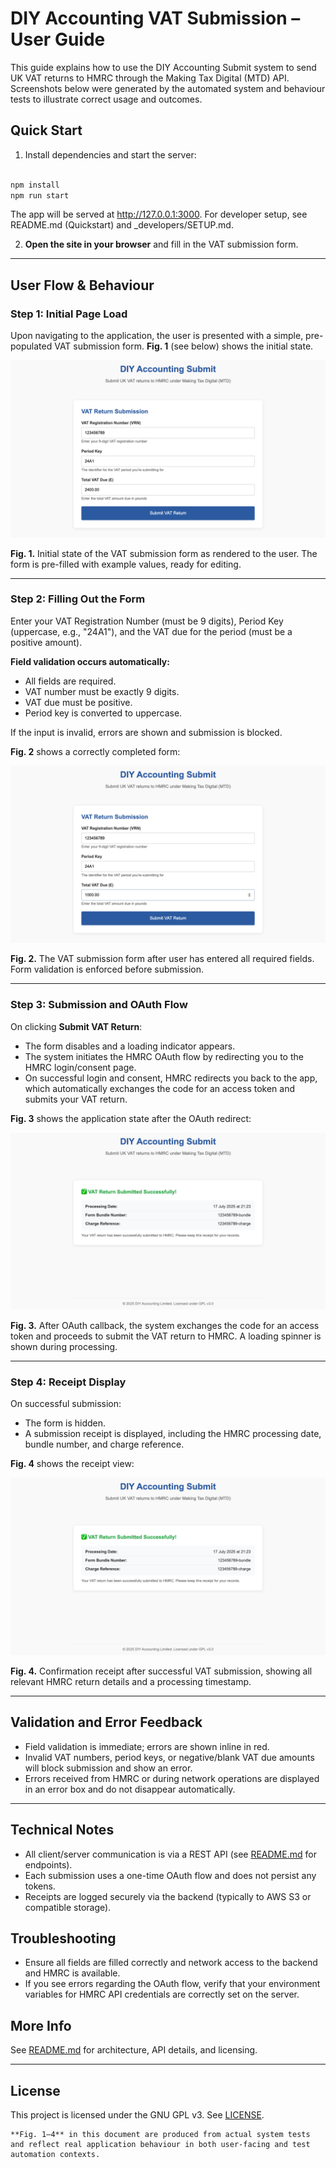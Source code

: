 # DIY Accounting VAT Submission – User Guide

This guide explains how to use the DIY Accounting Submit system to send UK VAT returns to HMRC through the Making Tax Digital (MTD) API. Screenshots below were generated by the automated system and behaviour tests to illustrate correct usage and outcomes. 

## Quick Start

1. Install dependencies and start the server:
```bash

npm install
npm run start
```

The app will be served at http://127.0.0.1:3000. For developer setup, see README.md (Quickstart) and _developers/SETUP.md.

2. **Open the site in your browser** and fill in the VAT submission form.

---

## User Flow & Behaviour

### Step 1: Initial Page Load

Upon navigating to the application, the user is presented with a simple, pre-populated VAT submission form.
**Fig. 1** (see below) shows the initial state.

![Fig. 1: Initial VAT Submission Form](web/public/docs/behaviour-initial_2025-07-17_20-23-31.png)

<figcaption><b>Fig. 1.</b> Initial state of the VAT submission form as rendered to the user. The form is pre-filled with example values, ready for editing.</figcaption>

---

### Step 2: Filling Out the Form

Enter your VAT Registration Number (must be 9 digits), Period Key (uppercase, e.g., "24A1"), and the VAT due for the period (must be a positive amount).

**Field validation occurs automatically:**

* All fields are required.
* VAT number must be exactly 9 digits.
* VAT due must be positive.
* Period key is converted to uppercase.

If the input is invalid, errors are shown and submission is blocked.

**Fig. 2** shows a correctly completed form:

![Fig. 2: Completed VAT Form](web/public/docs/behaviour-form-filled_2025-07-17_20-23-31.png)

<figcaption><b>Fig. 2.</b> The VAT submission form after user has entered all required fields. Form validation is enforced before submission.</figcaption>

---

### Step 3: Submission and OAuth Flow

On clicking **Submit VAT Return**:

* The form disables and a loading indicator appears.
* The system initiates the HMRC OAuth flow by redirecting you to the HMRC login/consent page.
* On successful login and consent, HMRC redirects you back to the app, which automatically exchanges the code for an access token and submits your VAT return.

**Fig. 3** shows the application state after the OAuth redirect:

![Fig. 3: After OAuth Callback](web/public/docs/behaviour-after-oauth_2025-07-17_20-23-31.png)

<figcaption><b>Fig. 3.</b> After OAuth callback, the system exchanges the code for an access token and proceeds to submit the VAT return to HMRC. A loading spinner is shown during processing.</figcaption>

---

### Step 4: Receipt Display

On successful submission:

* The form is hidden.
* A submission receipt is displayed, including the HMRC processing date, bundle number, and charge reference.

**Fig. 4** shows the receipt view:

![Fig. 4: Submission Receipt](web/public/docs/behaviour-receipt_2025-07-17_20-23-31.png)

<figcaption><b>Fig. 4.</b> Confirmation receipt after successful VAT submission, showing all relevant HMRC return details and a processing timestamp.</figcaption>

---

## Validation and Error Feedback

* Field validation is immediate; errors are shown inline in red.
* Invalid VAT numbers, period keys, or negative/blank VAT due amounts will block submission and show an error.
* Errors received from HMRC or during network operations are displayed in an error box and do not disappear automatically.

---

## Technical Notes

* All client/server communication is via a REST API (see [README.md](README.md) for endpoints).
* Each submission uses a one-time OAuth flow and does not persist any tokens.
* Receipts are logged securely via the backend (typically to AWS S3 or compatible storage).

## Troubleshooting

* Ensure all fields are filled correctly and network access to the backend and HMRC is available.
* If you see errors regarding the OAuth flow, verify that your environment variables for HMRC API credentials are correctly set on the server.

## More Info

See [README.md](README.md) for architecture, API details, and licensing.

---

## License

This project is licensed under the GNU GPL v3. See [LICENSE](LICENSE).

```
**Fig. 1–4** in this document are produced from actual system tests and reflect real application behaviour in both user-facing and test automation contexts.
```

```
```
